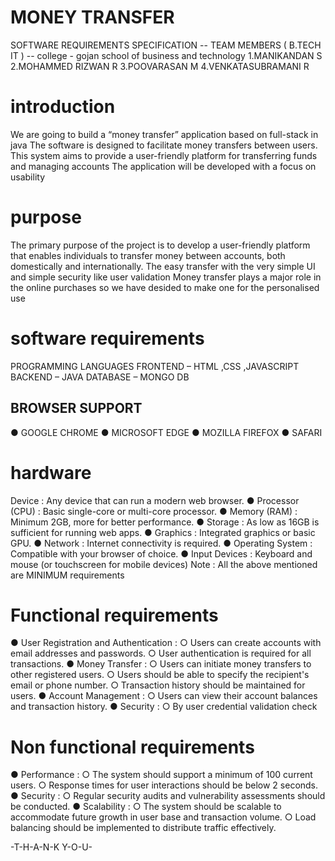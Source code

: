 # MONEY TRANSFER
SOFTWARE REQUIREMENTS SPECIFICATION
-- TEAM MEMBERS ( B.TECH IT ) --
college - gojan school of business and technology
1.MANIKANDAN S
2.MOHAMMED RIZWAN R
3.POOVARASAN M
4.VENKATASUBRAMANI R

# introduction
We are going to build a “money transfer” application based on full-stack in java
The software is designed to facilitate money transfers between users.
This system aims to provide a user-friendly platform for transferring funds
and managing accounts
The application will be developed with a focus on usability

# purpose
The primary purpose of the project is to develop a user-friendly platform
that enables individuals to transfer money between accounts, both domestically and internationally.
The easy transfer with the very simple UI and simple security like user validation
Money transfer plays a major role in the online purchases so we have desided to make one for the personalised use

# software requirements
PROGRAMMING LANGUAGES
FRONTEND – HTML ,CSS ,JAVASCRIPT
BACKEND – JAVA
DATABASE – MONGO DB
## BROWSER SUPPORT
● GOOGLE CHROME
● MICROSOFT EDGE
● MOZILLA FIREFOX
● SAFARI

# hardware
  Device : Any device that can run a modern web browser.
● Processor (CPU) : Basic single-core or multi-core processor.
● Memory (RAM) : Minimum 2GB, more for better performance.
● Storage : As low as 16GB is sufficient for running web apps.
● Graphics : Integrated graphics or basic GPU.
● Network : Internet connectivity is required.
● Operating System : Compatible with your browser of choice.
● Input Devices : Keyboard and mouse (or touchscreen for mobile devices)
Note : All the above mentioned are MINIMUM requirements

# Functional requirements
● User Registration and Authentication :
○ Users can create accounts with email addresses and passwords.
○ User authentication is required for all transactions.
● Money Transfer :
○ Users can initiate money transfers to other registered users.
○ Users should be able to specify the recipient's email or phone number.
○ Transaction history should be maintained for users.
● Account Management :
○ Users can view their account balances and transaction history.
● Security :
○ By user credential validation check

# Non functional requirements
● Performance :
○ The system should support a minimum of 100 current users.
○ Response times for user interactions should be below 2 seconds.
● Security :
○ Regular security audits and vulnerability assessments should
 be conducted.
● Scalability :
○ The system should be scalable to accommodate future growth in
 user base and transaction volume.
○ Load balancing should be implemented to distribute traffic effectively.


-T-H-A-N-K Y-O-U-
